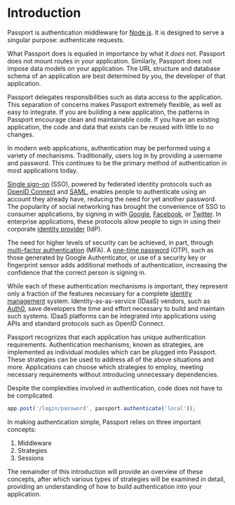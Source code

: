 # Introduction

Passport is authentication middleware for [Node.js](https://nodejs.org/).  It is
designed to serve a singular purpose: authenticate requests.

What Passport does is equaled in importance by what it _does not_.  Passport
does not mount routes in your application.  Similarly, Passport does not impose
data models on your application.  The URL structure and database schema of an
application are best determined by you, the developer of that application.

Passport delegates responsibilities such as data access to the application.
This separation of concerns makes Passport extremely flexible, as well as easy
to integrate.  If you are building a new application, the patterns in Passport
encourage clean and maintainable code.  If you have an existing application, the
code and data that exists can be reused with little to no changes.

In modern web applications, authentication may be performed using a variety of
mechanisms.  Traditionally, users log in by providing a username and password.
This continues to be the primary method of authentication in most applications
today.

[Single sign-on](https://en.wikipedia.org/wiki/Single_sign-on) (SSO), powered by
federated identity protocols such as [OpenID Connect](https://en.wikipedia.org/wiki/OpenID#OpenID_Connect_%28OIDC%29)
and [SAML](https://en.wikipedia.org/wiki/Security_Assertion_Markup_Language),
enables people to authenticate using an account they already have, reducing the
need for yet another password.  The popularity of social networking has brought
the convenience of SSO to consumer applications, by signing in with [Google](https://www.google.com/),
[Facebook](https://www.facebook.com/), or [Twitter](https://twitter.com/).  In
enterprise applications, these protocols allow people to sign in using their
corporate [identity provider](https://en.wikipedia.org/wiki/Identity_provider) (IdP).

The need for higher levels of security can be achieved, in part, through
[multi-factor authentication](https://en.wikipedia.org/wiki/Multi-factor_authentication)
(MFA).  A [one-time password](https://en.wikipedia.org/wiki/One-time_password)
(OTP), such as those generated by Google Authenticator, or use of a security key
or fingerprint sensor adds additional methods of authentication, increasing the
confidence that the correct person is signing in.

While each of these authentication mechanisms is important, they represent only
a fraction of the features necessary for a complete [identity management](https://en.wikipedia.org/wiki/Identity_management)
system.  Identity-as-as-service (IDaaS) vendors, such as [Auth0](https://auth0.com/),
save developers the time and effort necessary to build and maintain such systems.
IDaaS platforms can be integrated into applications using APIs and standard
protocols such as OpenID Connect.

Passport recognizes that each application has unique authentication
requirements.  Authentication mechanisms, known as strategies, are implemented
as individual modules which can be plugged into Passport.  These strategies can
be used to address all of the above situations and more.  Applications can
choose which strategies to employ, meeting necessary requirements without
introducing unnecessary dependencies.

Despite the complexities involved in authentication, code does not have to be
complicated.

```javascript
app.post('/login/password', passport.authenticate('local'));
```

In making authentication simple, Passport relies on three important concepts:

  1. Middleware
  2. Strategies
  3. Sessions
  
The remainder of this introduction will provide an overview of these concepts,
after which various types of strategies will be examined in detail, providing an
understanding of how to build authentication into your application.

